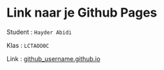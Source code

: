 # Link naar je Github Pages

Student : `Hayder Abidi`

Klas    : `LCTAOO0C`

Link    : [github_username.github.io](https://Hayder16.github.io/Challenge-Portfolio/01-Challenge/portfolio/)